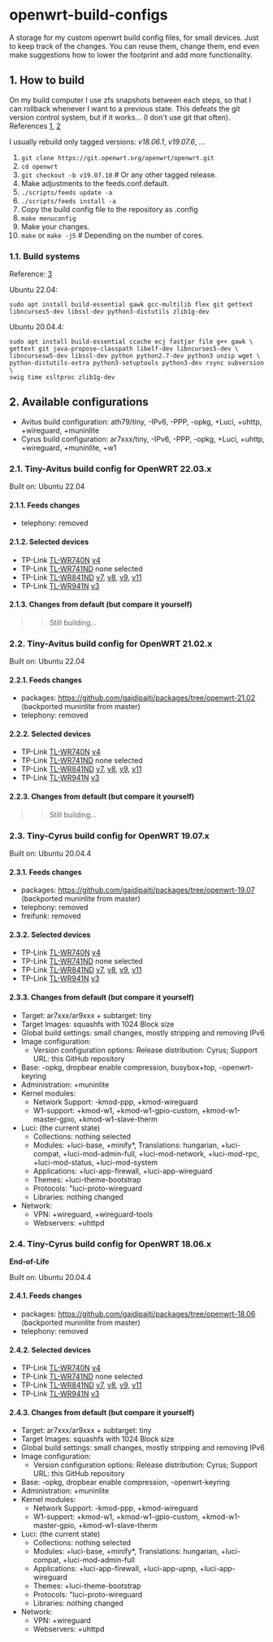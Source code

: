 # openwrt-build-configs
A storage for my custom openwrt build config files, for small devices. Just to keep track of the changes. You can reuse them, change them, end even make suggestions how to lower the footprint and add more functionality.

## 1. How to build

On my build computer I use zfs snapshots between each steps, so that I can rollback whenever I want to a previous state. This defeats the git version control system, but if it works... (I don't use git that often). References [1](https://gist.github.com/chankruze/dee8c2ba31c338a60026e14e3383f981), [2](https://openwrt.org/docs/guide-developer/toolchain/use-buildsystem)

I usually rebuild only tagged versions: *v18.06.1*, *v19.07.6*, *...*

1. ```git clone https://git.openwrt.org/openwrt/openwrt.git```
2. ```cd openwrt```
3. ```git checkout -b v19.07.10``` # Or any other tagged release.
4. Make adjustments to the feeds.conf.default.
5. ```./scripts/feeds update -a```
6. ```./scripts/feeds install -a```
7. Copy the build config file to the repository as .config
8. ```make menuconfig```
9. Make your changes.
10. ```make``` or ```make -j5``` # Depending on the number of cores.

### 1.1. Build systems

Reference: [3](https://openwrt.org/docs/guide-developer/toolchain/install-buildsystem)

Ubuntu 22.04: 
```
sudo apt install build-essential gawk gcc-multilib flex git gettext libncurses5-dev libssl-dev python3-distutils zlib1g-dev
```

Ubuntu 20.04.4:
```
sudo apt install build-essential ccache ecj fastjar file g++ gawk \
gettext git java-propose-classpath libelf-dev libncurses5-dev \
libncursesw5-dev libssl-dev python python2.7-dev python3 unzip wget \
python-distutils-extra python3-setuptools python3-dev rsync subversion \
swig time xsltproc zlib1g-dev 
```

## 2. Available configurations

* Avitus build configuration: ath79/tiny, -IPv6, -PPP, -opkg, +Luci, +uhttp, +wireguard, +muninlite
* Cyrus build configuration: ar7xxx/tiny, -IPv6, -PPP, -opkg, +Luci, +uhttp, +wireguard, +muninlite, +w1

### 2.1. Tiny-Avitus build config for OpenWRT 22.03.x

Built on: Ubuntu 22.04

#### 2.1.1. Feeds changes

* telephony: removed

#### 2.1.2. Selected devices

* TP-Link [TL-WR740N](https://openwrt.org/toh/tp-link/tl-wr740n) [v4](https://openwrt.org/toh/hwdata/tp-link/tp-link_tl-wr740n_v4.20)
* TP-Link [TL-WR741ND](https://openwrt.org/toh/tp-link/tl-wr741nd) none selected
* TP-Link [TL-WR841ND](https://openwrt.org/toh/tp-link/tl-wr841nd) [v7](https://openwrt.org/toh/hwdata/tp-link/tp-link_tl-wr841n_v7), [v8](https://openwrt.org/toh/hwdata/tp-link/tp-link_tl-wr841n_v8), [v9](https://openwrt.org/toh/hwdata/tp-link/tp-link_tl-wr841n_v9), [v11](https://openwrt.org/toh/hwdata/tp-link/tp-link_tl-wr841n_v11) 
* TP-Link [TL-WR941N](https://openwrt.org/toh/tp-link/tl-wr941nd) [v3](https://openwrt.org/toh/hwdata/tp-link/tp-link_tl-wr941nd_v3)

#### 2.1.3. Changes from default (but compare it yourself)

>> Still building...

### 2.2. Tiny-Avitus build config for OpenWRT 21.02.x

Built on: Ubuntu 22.04

#### 2.2.1. Feeds changes

* packages: https://github.com/gajdipajti/packages/tree/openwrt-21.02 (backported muninlite from master)
* telephony: removed

#### 2.2.2. Selected devices

* TP-Link [TL-WR740N](https://openwrt.org/toh/tp-link/tl-wr740n) [v4](https://openwrt.org/toh/hwdata/tp-link/tp-link_tl-wr740n_v4.20)
* TP-Link [TL-WR741ND](https://openwrt.org/toh/tp-link/tl-wr741nd) none selected
* TP-Link [TL-WR841ND](https://openwrt.org/toh/tp-link/tl-wr841nd) [v7](https://openwrt.org/toh/hwdata/tp-link/tp-link_tl-wr841n_v7), [v8](https://openwrt.org/toh/hwdata/tp-link/tp-link_tl-wr841n_v8), [v9](https://openwrt.org/toh/hwdata/tp-link/tp-link_tl-wr841n_v9), [v11](https://openwrt.org/toh/hwdata/tp-link/tp-link_tl-wr841n_v11) 
* TP-Link [TL-WR941N](https://openwrt.org/toh/tp-link/tl-wr941nd) [v3](https://openwrt.org/toh/hwdata/tp-link/tp-link_tl-wr941nd_v3)

#### 2.2.3. Changes from default (but compare it yourself)

>> Still building...

### 2.3. Tiny-Cyrus build config for OpenWRT 19.07.x

Built on: Ubuntu 20.04.4

#### 2.3.1. Feeds changes

* packages: https://github.com/gajdipajti/packages/tree/openwrt-19.07 (backported muninlite from master)
* telephony: removed
* freifunk: removed

#### 2.3.2. Selected devices

* TP-Link [TL-WR740N](https://openwrt.org/toh/tp-link/tl-wr740n) [v4](https://openwrt.org/toh/hwdata/tp-link/tp-link_tl-wr740n_v4.20)
* TP-Link [TL-WR741ND](https://openwrt.org/toh/tp-link/tl-wr741nd) none selected
* TP-Link [TL-WR841ND](https://openwrt.org/toh/tp-link/tl-wr841nd) [v7](https://openwrt.org/toh/hwdata/tp-link/tp-link_tl-wr841n_v7), [v8](https://openwrt.org/toh/hwdata/tp-link/tp-link_tl-wr841n_v8), [v9](https://openwrt.org/toh/hwdata/tp-link/tp-link_tl-wr841n_v9), [v11](https://openwrt.org/toh/hwdata/tp-link/tp-link_tl-wr841n_v11) 
* TP-Link [TL-WR941N](https://openwrt.org/toh/tp-link/tl-wr941nd) [v3](https://openwrt.org/toh/hwdata/tp-link/tp-link_tl-wr941nd_v3)

#### 2.3.3. Changes from default (but compare it yourself)

* Target: ar7xxx/ar9xxx + subtarget: tiny
* Target Images: squashfs with 1024 Block size
* Global build settings: small changes, mostly stripping and removing IPv6
* Image configuration:
  * Version configuration options: Release distribution: Cyrus; Support URL: this GitHub repository
* Base: -opkg, dropbear enable compression, busybox+top, -openwrt-keyring
* Administration: +muninlite
* Kernel modules:
  * Network Support: -kmod-ppp, +kmod-wireguard
  * W1-support: +kmod-w1, +kmod-w1-gpio-custom, +kmod-w1-master-gpio, +kmod-w1-slave-therm
* Luci: (the current state)
  * Collections: nothing selected
  * Modules: +luci-base, +minify*, Translations: hungarian, +luci-compat, +luci-mod-admin-full, +luci-mod-network, +luci-mod-rpc, +luci-mod-status, +luci-mod-system
  * Applications: +luci-app-firewall, +luci-app-wireguard
  * Themes: +luci-theme-bootstrap
  * Protocols: "luci-proto-wireguard
  * Libraries: nothing changed
* Network:
  * VPN: +wireguard, +wireguard-tools
  * Webservers: +uhttpd

### 2.4. Tiny-Cyrus build config for OpenWRT 18.06.x

**End-of-Life**

Built on: Ubuntu 20.04.4

#### 2.4.1. Feeds changes

* packages: https://github.com/gajdipajti/packages/tree/openwrt-18.06 (backported muninlite from master)
* telephony: removed

#### 2.4.2. Selected devices

* TP-Link [TL-WR740N](https://openwrt.org/toh/tp-link/tl-wr740n) [v4](https://openwrt.org/toh/hwdata/tp-link/tp-link_tl-wr740n_v4.20)
* TP-Link [TL-WR741ND](https://openwrt.org/toh/tp-link/tl-wr741nd) none selected
* TP-Link [TL-WR841ND](https://openwrt.org/toh/tp-link/tl-wr841nd) [v7](https://openwrt.org/toh/hwdata/tp-link/tp-link_tl-wr841n_v7), [v8](https://openwrt.org/toh/hwdata/tp-link/tp-link_tl-wr841n_v8), [v9](https://openwrt.org/toh/hwdata/tp-link/tp-link_tl-wr841n_v9), [v11](https://openwrt.org/toh/hwdata/tp-link/tp-link_tl-wr841n_v11) 
* TP-Link [TL-WR941N](https://openwrt.org/toh/tp-link/tl-wr941nd) [v3](https://openwrt.org/toh/hwdata/tp-link/tp-link_tl-wr941nd_v3)

#### 2.4.3. Changes from default (but compare it yourself)

* Target: ar7xxx/ar9xxx + subtarget: tiny
* Target Images: squashfs with 1024 Block size
* Global build settings: small changes, mostly stripping and removing IPv6
* Image configuration:
  * Version configuration options: Release distribution: Cyrus; Support URL: this GitHub repository
* Base: -opkg, dropbear enable compression, -openwrt-keyring
* Administration: +muninlite
* Kernel modules:
  * Network Support: -kmod-ppp, +kmod-wireguard
  * W1-support: +kmod-w1, +kmod-w1-gpio-custom, +kmod-w1-master-gpio, +kmod-w1-slave-therm
* Luci: (the current state)
  * Collections: nothing selected
  * Modules: +luci-base, +minify*, Translations: hungarian, +luci-compat, +luci-mod-admin-full
  * Applications: +luci-app-firewall, +luci-app-upnp, +luci-app-wireguard
  * Themes: +luci-theme-bootstrap
  * Protocols: "luci-proto-wireguard
  * Libraries: nothing changed
* Network:
  * VPN: +wireguard
  * Webservers: +uhttpd
